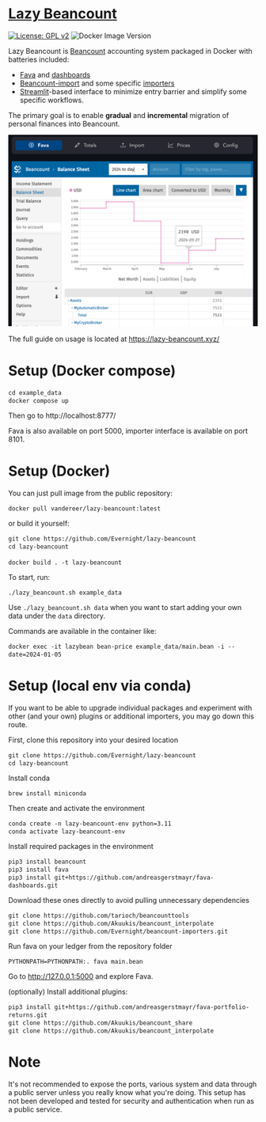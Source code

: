 # [Lazy Beancount](https://lazy-beancount.xyz/)

[![License: GPL v2](https://img.shields.io/badge/License-GPL%20v2-blue.svg)](LICENSE)
![Docker Image Version](https://img.shields.io/docker/v/vandereer/lazy-beancount?color=green)

Lazy Beancount is [Beancount](https://github.com/beancount/beancount) accounting system packaged in Docker with batteries included:

- [Fava](https://github.com/beancount/fava) and [dashboards](https://github.com/andreasgerstmayr/fava-dashboards)
- [Beancount-import](https://github.com/jbms/beancount-import) and some specific [importers](https://github.com/Evernight/beancount-importers)
- [Streamlit](https://github.com/streamlit/streamlit)-based interface to minimize entry barrier and simplify some specific workflows.

The primary goal is to enable **gradual** and **incremental** migration of personal finances into Beancount.

![lazy-beancount](images/net_worth_with_title.png)

The full guide on usage is located at https://lazy-beancount.xyz/

# Setup (Docker compose)

    cd example_data
    docker compose up

Then go to http://localhost:8777/

Fava is also available on port 5000, importer interface is available on port 8101.

# Setup (Docker)

You can just pull image from the public repository:

    docker pull vandereer/lazy-beancount:latest

or build it yourself:

    git clone https://github.com/Evernight/lazy-beancount
    cd lazy-beancount

    docker build . -t lazy-beancount

To start, run:

    ./lazy_beancount.sh example_data

Use ```./lazy_beancount.sh data``` when you want to start adding your own data under the ```data``` directory.

Commands are available in the container like: 

    docker exec -it lazybean bean-price example_data/main.bean -i --date=2024-01-05

# Setup (local env via conda)

If you want to be able to upgrade individual packages and experiment with other (and your own) plugins or additional importers, you may go down this route.

First, clone this repository into your desired location

    git clone https://github.com/Evernight/lazy-beancount
    cd lazy-beancount

Install conda

    brew install miniconda

Then create and activate the environment

    conda create -n lazy-beancount-env python=3.11
    conda activate lazy-beancount-env

Install required packages in the environment

    pip3 install beancount
    pip3 install fava
    pip3 install git+https://github.com/andreasgerstmayr/fava-dashboards.git

Download these ones directly to avoid pulling unnecessary dependencies

    git clone https://github.com/tarioch/beancounttools
    git clone https://github.com/Akuukis/beancount_interpolate
    git clone https://github.com/Evernight/beancount-importers.git

Run fava on your ledger from the repository folder

    PYTHONPATH=PYTHONPATH:. fava main.bean

Go to http://127.0.0.1:5000 and explore Fava.

(optionally) Install additional plugins:

    pip3 install git+https://github.com/andreasgerstmayr/fava-portfolio-returns.git
    git clone https://github.com/Akuukis/beancount_share
    git clone https://github.com/Akuukis/beancount_interpolate

# Note
It's not recommended to expose the ports, various system and data through a public server unless you really know what you're doing. This setup has not been developed and tested for security and authentication when run as a public service.